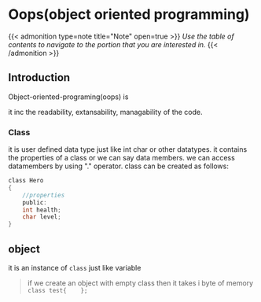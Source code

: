 # Oops(object oriented programming)


<!--more-->
{{< admonition type=note title="Note" open=true >}}
_Use the table of contents to navigate to the portion that you are interested in._
{{< /admonition >}}

## Introduction
Object-oriented-programing(oops) is 

it inc the readability, extansability, managability of the code.

### Class
it is user defined data type just like int char or other datatypes.
it contains the properties of a class or we can say data members.
we can access datamembers by using "." operator.
class can be created as follows:
```c
class Hero
{
    //properties
    public:
    int health;
    char level; 
}
```

## object
it is an instance of `class` just like variable

>if we create an object with empty class then it takes i byte of memory
 `class test{    };`

 


